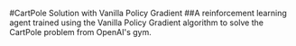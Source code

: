 #CartPole Solution with Vanilla Policy Gradient
##A reinforcement learning agent trained using the Vanilla Policy Gradient algorithm to solve the CartPole problem from OpenAI's gym.
